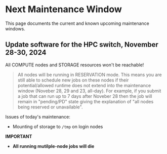# Next Maintenance Window

This page documents the current and known upcoming maintenance windows.

## Update software for the HPC switch, November 28-30, 2024

All COMPUTE nodes and STORAGE resources won't be reachable!
  
> All nodes will be running in RESERVATION mode. This means you are still able to schedule new jobs on these nodes if their potential/allowed runtime does not extend into the maintenance window (Noveber 28, 29 and 23, all-day). For example, if you submit a job that can run up to 7 days after Noveber 28 then the job will remain in "pending/PD" state giving the explanation of "all nodes being reserved or unavailable".

Issues of today's maintenance:

- Mounting of storage to `/tmp` on login nodes

**IMPORTANT**

- **All running mutilple-node jobs will die**

